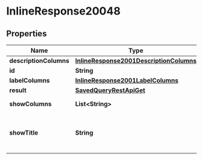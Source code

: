 # InlineResponse20048

## Properties
Name | Type | Description | Notes
------------ | ------------- | ------------- | -------------
**descriptionColumns** | [**InlineResponse2001DescriptionColumns**](InlineResponse2001DescriptionColumns.md) |  |  [optional]
**id** | **String** | The item id |  [optional]
**labelColumns** | [**InlineResponse2001LabelColumns**](InlineResponse2001LabelColumns.md) |  |  [optional]
**result** | [**SavedQueryRestApiGet**](SavedQueryRestApiGet.md) |  |  [optional]
**showColumns** | **List&lt;String&gt;** | A list of columns |  [optional]
**showTitle** | **String** | A title to render. Will be translated by babel |  [optional]
